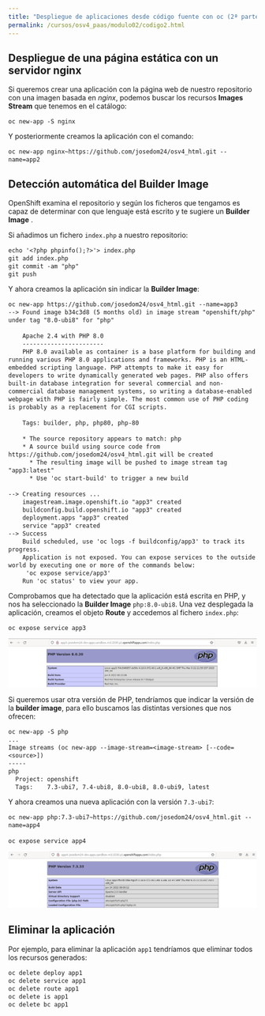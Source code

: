 ```yaml
---
title: "Despliegue de aplicaciones desde código fuente con oc (2ª parte)"
permalink: /cursos/osv4_paas/modulo02/codigo2.html
---
```



## Despliegue de una página estática con un servidor nginx

Si queremos crear una aplicación con la página web de nuestro repositorio con una imagen basada en *nginx*, podemos buscar los recursos **Images Stream** que tenemos en el catálogo:

    oc new-app -S nginx

Y posteriormente creamos la aplicación con el comando:

    oc new-app nginx~https://github.com/josedom24/osv4_html.git --name=app2

## Detección automática del Builder Image

OpenShift examina el repositorio y según los ficheros que tengamos es capaz de determinar con que lenguaje está escrito y te sugiere un **Builder Image** .

Si añadimos un fichero `index.php` a nuestro repositorio:

    echo '<?php phpinfo();?>'> index.php
    git add index.php 
    git commit -am "php"
    git push

Y ahora creamos la aplicación sin indicar la **Builder Image**:

    oc new-app https://github.com/josedom24/osv4_html.git --name=app3
    --> Found image b34c3d8 (5 months old) in image stream "openshift/php" under tag "8.0-ubi8" for "php"

        Apache 2.4 with PHP 8.0 
        ----------------------- 
        PHP 8.0 available as container is a base platform for building and running various PHP 8.0 applications and frameworks. PHP is an HTML-embedded scripting language. PHP attempts to make it easy for developers to write dynamically generated web pages. PHP also offers built-in database integration for several commercial and non-commercial database management systems, so writing a database-enabled webpage with PHP is fairly simple. The most common use of PHP coding is probably as a replacement for CGI scripts.

        Tags: builder, php, php80, php-80

        * The source repository appears to match: php
        * A source build using source code from https://github.com/josedom24/osv4_html.git will be created
          * The resulting image will be pushed to image stream tag "app3:latest"
          * Use 'oc start-build' to trigger a new build

    --> Creating resources ...
        imagestream.image.openshift.io "app3" created
        buildconfig.build.openshift.io "app3" created
        deployment.apps "app3" created
        service "app3" created
    --> Success
        Build scheduled, use 'oc logs -f buildconfig/app3' to track its progress.
        Application is not exposed. You can expose services to the outside world by executing one or more of the commands below:
         'oc expose service/app3' 
        Run 'oc status' to view your app.

Comprobamos que ha detectado que la aplicación está escrita en PHP, y nos ha seleccionado la **Builder Image** `php:8.0-ubi8`.  Una vez desplegada la aplicación, creamos el objeto **Route** y accedemos al fichero `index.php`:

    oc expose service app3

![app3](img/app3.png)

Si queremos usar otra versión de PHP, tendríamos que indicar la versión de la **builder image**, para ello buscamos las distintas versiones que nos ofrecen:

    oc new-app -S php
    ...
    Image streams (oc new-app --image-stream=<image-stream> [--code=<source>])
    -----
    php
      Project: openshift
      Tags:    7.3-ubi7, 7.4-ubi8, 8.0-ubi8, 8.0-ubi9, latest


Y ahora creamos una nueva aplicación con la versión `7.3-ubi7`:

    oc new-app php:7.3-ubi7~https://github.com/josedom24/osv4_html.git --name=app4

    oc expose service app4

![app4](img/app4.png)

## Eliminar la aplicación

Por ejemplo, para eliminar la aplicación `app1` tendríamos que eliminar todos los recursos generados:

    oc delete deploy app1
    oc delete service app1
    oc delete route app1
    oc delete is app1
    oc delete bc app1
